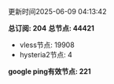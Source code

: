 更新时间2025-06-09 04:13:42

**总订阅: 204**
**总节点: 44421**
- vless节点: 19908
- hysteria2节点: 4

**google ping有效节点: 221**

